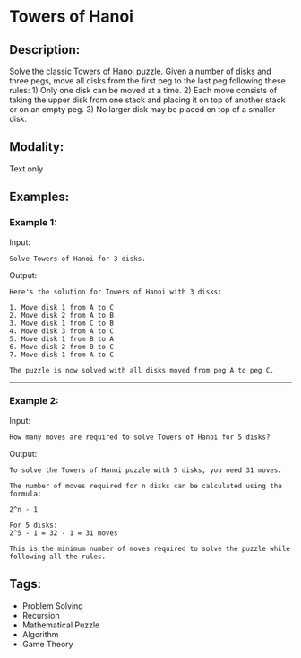 # Towers of Hanoi

## Description:
Solve the classic Towers of Hanoi puzzle. Given a number of disks and three pegs, move all disks from the first peg to the last peg following these rules: 1) Only one disk can be moved at a time. 2) Each move consists of taking the upper disk from one stack and placing it on top of another stack or on an empty peg. 3) No larger disk may be placed on top of a smaller disk.

## Modality:
Text only

## Examples:

### Example 1:

Input:

```
Solve Towers of Hanoi for 3 disks.
```

Output:

```
Here's the solution for Towers of Hanoi with 3 disks:

1. Move disk 1 from A to C
2. Move disk 2 from A to B
3. Move disk 1 from C to B
4. Move disk 3 from A to C
5. Move disk 1 from B to A
6. Move disk 2 from B to C
7. Move disk 1 from A to C

The puzzle is now solved with all disks moved from peg A to peg C.
```

---

### Example 2:

Input:

```
How many moves are required to solve Towers of Hanoi for 5 disks?
```

Output:

```
To solve the Towers of Hanoi puzzle with 5 disks, you need 31 moves.

The number of moves required for n disks can be calculated using the formula:

2^n - 1

For 5 disks:
2^5 - 1 = 32 - 1 = 31 moves

This is the minimum number of moves required to solve the puzzle while following all the rules.
```

## Tags:
- Problem Solving
- Recursion
- Mathematical Puzzle
- Algorithm
- Game Theory